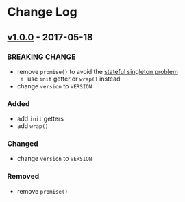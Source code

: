 # Change Log

## [v1.0.0] - 2017-05-18

### BREAKING CHANGE

- remove `promise()` to avoid the [stateful singleton problem](https://ssr.vuejs.org/en/structure.html#avoid-stateful-singletons)
  - use `init` getter or `wrap()` instead
- change `version` to `VERSION`

### Added

- add `init` getters
- add `wrap()`

### Changed

- change `version` to `VERSION`

### Removed

- remove `promise()`

[v1.0.0]: https://github.com/ooxif/vue-vuex-promise-store/compare/v0.4.0...v1.0.0
